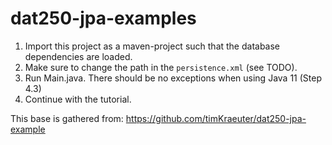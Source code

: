# dat250-jpa-examples

1. Import this project as a maven-project such that the database dependencies are loaded.
2. Make sure to change the path in the `persistence.xml` (see TODO).
3. Run Main.java. There should be no exceptions when using Java 11 (Step 4.3)
4. Continue with the tutorial.

This base is gathered from: https://github.com/timKraeuter/dat250-jpa-example
